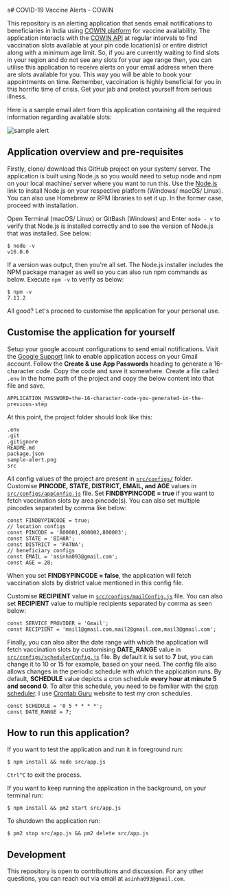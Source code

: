 s# COVID-19 Vaccine Alerts - COWIN

This repository is an alerting application that sends email notifications to beneficiaries in India using [COWIN platform](https://www.cowin.gov.in/home) for vaccine availability. The application interacts with the [COWIN API](https://apisetu.gov.in/public/marketplace/api/cowin) at regular intervals to find vaccination slots available at your pin code location(s) or entire district along with a minimum age limit. So, if you are currently waiting to find slots in your region and do not see any slots for your age range then, you can utilise this application to receive alerts on your email address when there are slots available for you. This way you will be able to book your appointments on time. Remember, vaccination is highly beneficial for you in this horrific time of crisis. Get your jab and protect yourself from serious illness.

Here is a sample email alert from this application containing all the required information regarding available slots:

![sample alert](https://github.com/sinhadotabhinav/covid-19-vaccine-alerts-cowin/blob/master/sample-alert.png?raw=true)

## Application overview and pre-requisites

Firstly, clone/ download this GitHub project on your system/ server. The application is built using Node.js so you would need to setup node and npm on your local machine/ server where you want to run this. Use the [Node.js](https://nodejs.org/en/download "Node.js Homepage") link to install Node.js on your respective platform (Windows/ macOS/ Linux). You can also use Homebrew or RPM libraries to set it up. In the former case, proceed with installation.

Open Terminal (macOS/ Linux) or GitBash (Windows) and Enter `node - v` to verify that Node.js is installed correctly and to see the version of Node.js that was installed. See below:

```
$ node -v
v16.0.0
```

If a version was output, then you're all set. The Node.js installer includes the NPM package manager as well so you can also run npm commands as below. Execute `npm -v` to verify as below:

```
$ npm -v
7.11.2
```
All good? Let's proceed to customise the application for your personal use.

## Customise the application for yourself

Setup your google account configurations to send email notifications. Visit the [Google Support](https://support.google.com/accounts/answer/185833?p=InvalidSecondFactor&visit_id=637554658548216477-2576856839&rd=1 "Google Account Support") link to enable application access on your Gmail account. Follow the **Create & use App Passwords** heading to generate a 16-character code. Copy the code and save it somewhere. Create a file called `.env` in the home path of the project and copy the below content into that file and save.

```
APPLICATION_PASSWORD=the-16-character-code-you-generated-in-the-previous-step
```

At this point, the project folder should look like this:
```
.env
.git
.gitignore
README.md
package.json
sample-alert.png
src
```

All config values of the project are present in [`src/configs/`](https://github.com/sinhadotabhinav/covid-19-vaccine-alerts-cowin/blob/master/src/configs) folder. Customise **PINCODE, STATE, DISTRICT, EMAIL, and AGE** values in [`src/configs/appConfig.js`](https://github.com/sinhadotabhinav/covid-19-vaccine-alerts-cowin/blob/master/src/configs/appConfig.js) file. Set **FINDBYPINCODE = true** if you want to fetch vaccination slots by area pincode(s). You can also set multiple pincodes separated by comma like below:
```
const FINDBYPINCODE = true;
// location configs
const PINCODE = '800001,800002,800003';
const STATE = 'BIHAR';
const DISTRICT = 'PATNA';
// beneficiary configs
const EMAIL = 'asinha093@gmail.com';
const AGE = 28;
```
When you set **FINDBYPINCODE = false**, the application will fetch vaccination slots by district value mentioned in this config file.

Customise **RECIPIENT** value in [`src/configs/mailConfig.js`](https://github.com/sinhadotabhinav/covid-19-vaccine-alerts-cowin/blob/master/src/configs/mailConfig.js) file. You can also set **RECIPIENT** value to multiple recipients separated by comma as seen below:
```
const SERVICE_PROVIDER = 'Gmail';
const RECIPIENT = 'mail1@gmail.com,mail2@gmail.com,mail3@gmail.com';
```

Finally, you can also alter the date range with which the application will fetch vaccination slots by customising **DATE_RANGE** value in [`src/configs/schedulerConfig.js`](https://github.com/sinhadotabhinav/covid-19-vaccine-alerts-cowin/blob/master/src/configs/schedulerConfig.js) file. By default it is set to **7** but, you can change it to 10 or 15 for example, based on your need. The config file also allows changes in the periodic schedule with which the application runs. By default, **SCHEDULE** value depicts a cron schedule **every hour at minute 5 and second 0**. To alter this schedule, you need to be familiar with the [cron scheduler](https://linuxhint.com/cron_jobs_complete_beginners_tutorial/#:~:text=The%20scheduled%20commands%20and%20scripts,Task%20Scheduler%20in%20Windows%20OS). I use [Crontab Guru](https://crontab.guru) website to test my cron schedules.

```
const SCHEDULE = '0 5 * * * *';
const DATE_RANGE = 7;
```

## How to run this application?

If you want to test the application and run it in foreground run:

`$ npm install && node src/app.js`

`Ctrl^C` to exit the process.

If you want to keep running the application in the background, on your terminal run:

`$ npm install && pm2 start src/app.js`

To shutdown the application run:

`$ pm2 stop src/app.js && pm2 delete src/app.js`

## Development

This repository is open to contributions and discussion. For any other questions, you can reach out via email at `asinha093@gmail.com`.
